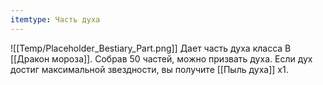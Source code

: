 ```yaml
---
itemtype: Часть духа
---
```

![[Temp/Placeholder_Bestiary_Part.png]]
Дает часть духа класса B [[Дракон мороза]]. Собрав 50 частей, можно призвать духа. Если дух достиг максимальной звездности, вы получите [[Пыль духа]] х1.
